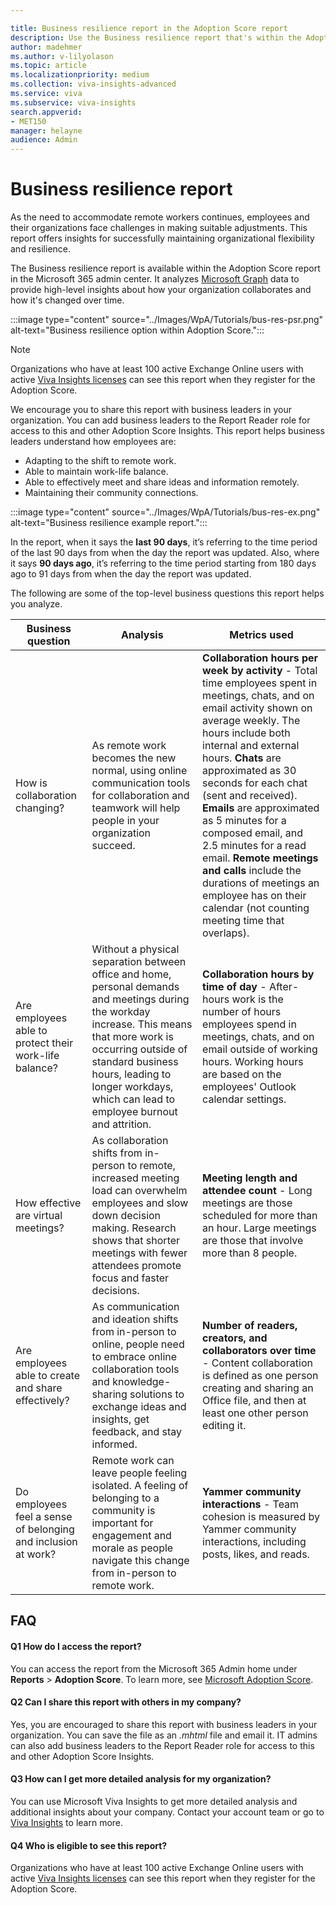 ```yaml
---

title: Business resilience report in the Adoption Score report
description: Use the Business resilience report that's within the Adoption Score report to analyze organizational collaboration data
author: madehmer
ms.author: v-lilyolason
ms.topic: article
ms.localizationpriority: medium 
ms.collection: viva-insights-advanced 
ms.service: viva 
ms.subservice: viva-insights 
search.appverid: 
- MET150 
manager: helayne
audience: Admin
---
```


# Business resilience report

As the need to accommodate remote workers continues, employees and their organizations face challenges in making suitable adjustments. This report offers insights for successfully maintaining organizational flexibility and resilience.

The Business resilience report is available within the Adoption Score report in the Microsoft 365 admin center. It analyzes [Microsoft Graph](/graph) data to provide high-level insights about how your organization collaborates and how it's changed over time.

:::image type="content" source="../Images/WpA/Tutorials/bus-res-psr.png" alt-text="Business resilience option within Adoption Score.":::

>[!Note]
>Organizations who have at least 100 active Exchange Online users with active [Viva Insights licenses](../personal/overview/plans-environments.md) can see this report when they register for the Adoption Score.

We encourage you to share this report with business leaders in your organization. You can add business leaders to the Report Reader role for access to this and other Adoption Score Insights. This report helps business leaders understand how employees are:

* Adapting to the shift to remote work.
* Able to maintain work-life balance.
* Able to effectively meet and share ideas and information remotely.
* Maintaining their community connections.

:::image type="content" source="../Images/WpA/Tutorials/bus-res-ex.png" alt-text="Business resilience example report.":::

In the report, when it says the **last 90 days**, it’s referring to the time period of the last 90 days from when the day the report was updated. Also, where it says **90 days ago**, it’s referring to the time period starting from 180 days ago to 91 days from when the day the report was updated.

The following are some of the top-level business questions this report helps you analyze.

|Business question |Analysis |Metrics used |
|-------------|--------------|-------------|
|How is collaboration changing? |As remote work becomes the new normal, using online communication tools for collaboration and teamwork will help people in your organization succeed. |**Collaboration hours per week by activity** - Total time employees spent in meetings, chats, and on email activity shown on average weekly. The hours include both internal and external hours. **Chats** are approximated as 30 seconds for each chat (sent and received). **Emails** are approximated as 5 minutes for a composed email, and 2.5 minutes for a read email. **Remote meetings and calls** include the durations of meetings an employee has on their calendar (not counting meeting time that overlaps). |
|Are employees able to protect their work-life balance? |Without a physical separation between office and home, personal demands and meetings during the workday increase. This means that more work is occurring outside of standard business hours, leading to longer workdays, which can lead to employee burnout and attrition. |**Collaboration hours by time of day** - After-hours work is the number of hours employees spend in meetings, chats, and on email outside of working hours. Working hours are based on the employees' Outlook calendar settings.|
|How effective are virtual meetings? |As collaboration shifts from in-person to remote, increased meeting load can overwhelm employees and slow down decision making. Research shows that shorter meetings with fewer attendees promote focus and faster decisions. |**Meeting length and attendee count** - Long meetings are those scheduled for more than an hour. Large meetings are those that involve more than 8 people.|
|Are employees able to create and share effectively? |As communication and ideation shifts from in-person to online, people need to embrace online collaboration tools and knowledge-sharing solutions to exchange ideas and insights, get feedback, and stay informed. |**Number of readers, creators, and collaborators over time** - Content collaboration is defined as one person creating and sharing an Office file, and then at least one other person editing it. |
|Do employees feel a sense of belonging and inclusion at work? |Remote work can leave people feeling isolated. A feeling of belonging to a community is important for engagement and morale as people navigate this change from in-person to remote work. |**Yammer community interactions** - Team cohesion is measured by Yammer community interactions, including posts, likes, and reads. |

## FAQ

#### Q1 How do I access the report?

You can access the report from the Microsoft 365 Admin home under **Reports** > **Adoption Score**. To learn more, see [Microsoft Adoption Score](/microsoft-365/admin/productivity/productivity-score).

#### Q2 Can I share this report with others in my company?

Yes, you are encouraged to share this report with business leaders in your organization. You can save the file as an *.mhtml* file and email it. IT admins can also add business leaders to the Report Reader role for access to this and other Adoption Score Insights.

#### Q3 How can I get more detailed analysis for my organization?

You can use Microsoft Viva Insights to get more detailed analysis and additional insights about your company. Contact your account team or go to [Viva Insights](https://www.microsoft.com/microsoft-viva/insights) to learn more.

#### Q4 Who is eligible to see this report?

Organizations who have at least 100 active Exchange Online users with active [Viva Insights licenses](../personal/overview/plans-environments.md) can see this report when they register for the Adoption Score.
